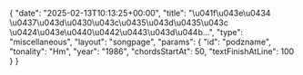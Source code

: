 {
    "date": "2025-02-13T10:13:25+00:00",
    "title": "\u041f\u043e\u0434 \u0437\u043d\u0430\u043c\u0435\u043d\u0435\u043c \u0424\u043e\u0440\u0442\u0443\u043d\u044b...",
    "type": "miscellaneous",
    "layout": "songpage",
    "params": {
        "id": "podzname",
        "tonality": "Hm",
        "year": "1986",
        "chordsStartAt": 50,
        "textFinishAtLine": 100
    }
}